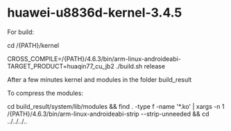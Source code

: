 huawei-u8836d-kernel-3.4.5
==========================

For build:

cd /{PATH}/kernel

CROSS_COMPILE=/{PATH}/4.6.3/bin/arm-linux-androideabi- TARGET_PRODUCT=huaqin77_cu_jb2 ./build.sh release

After a few minutes kernel and modules in the folder build_result


To compress the modules:

cd build_result/system/lib/modules && find . -type f -name '*.ko' | xargs -n 1 /{PATH}/4.6.3/bin/arm-linux-androideabi-strip --strip-unneeded && cd ../../../..
